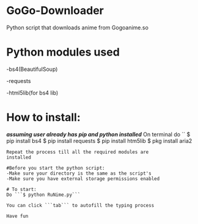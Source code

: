 # GoGo-Downloader
Python script that downloads anime from Gogoanime.so

# Python modules used

-bs4(BeautifulSoup)

-requests

-html5lib(for bs4 lib)

# How to install:
***assuming user already has pip and python installed***
On terminal do 
``
$ pip install bs4
$ pip install requests
$ pip install htm5lib
$ pkg install aria2
```
Repeat the process till all the required modules are
installed

#Before you start the python script:
-Make sure your directory is the same as the script's
-Make sure you have external storage permissions enabled

# To start:
Do ```$ python RuNime.py```

You can click ```tab``` to autofill the typing process

Have fun
